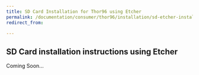 ```yaml
---
title: SD Card Installation for Thor96 using Etcher
permalink: /documentation/consumer/thor96/installation/sd-etcher-install.md.html
redirect_from:

---
```


## SD Card installation instructions using Etcher

Coming Soon...